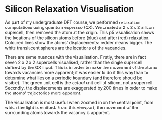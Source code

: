 Silicon Relaxation Visualisation
================================

As part of my undergraduate DFT course, we performed `relaxation` computations using quantum espresso (QX).
We created a 2 x 2 x 2 silicon supercell, then removed the atom at the origin.
This p5 visualisation shows the locations of the silicon atoms before (blue) and after (red) relaxation.
Coloured lines show the atoms' displacements: redder means bigger.
The white translucent spheres are the locations of the vacancies.

There are some nuances with the visualisation.
Firstly, there are in fact seven 2 x 2 x 2 supercells visualised, rather than the single supercell defined by the QX input.
This is in order to make the movement of the atoms towards vacancies more apparent;
it was easier to do it this way than to determine what lies on a periodic boundary (and therefore should be visible).
The green unit cell is the _actual_ unit cell of silicon, not a supercell.
Secondly, the displacements are exaggerated by 200 times in order to make the atoms' trajectories more apparent.

The visualisation is most useful when zoomed in on the central point, from which the light is emitted.
From this viewport, the movement of the surrounding atoms towards the vacancy is apparent.
